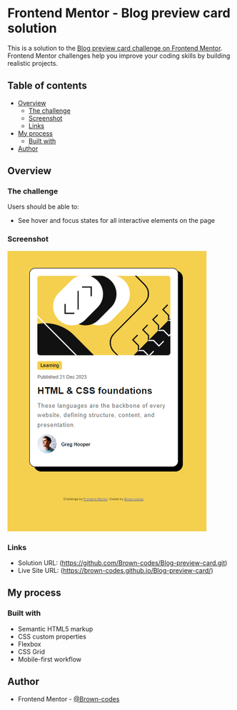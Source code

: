 # Frontend Mentor - Blog preview card solution

This is a solution to the [Blog preview card challenge on Frontend Mentor](https://www.frontendmentor.io/challenges/blog-preview-card-ckPaj01IcS). Frontend Mentor challenges help you improve your coding skills by building realistic projects. 

## Table of contents

- [Overview](#overview)
  - [The challenge](#the-challenge)
  - [Screenshot](#screenshot)
  - [Links](#links)
- [My process](#my-process)
  - [Built with](#built-with)
- [Author](#author)


## Overview

### The challenge

Users should be able to:

- See hover and focus states for all interactive elements on the page

### Screenshot

![](./Screenshot.png)


### Links

- Solution URL: (https://github.com/Brown-codes/Blog-preview-card.git)
- Live Site URL: (https://brown-codes.github.io/Blog-preview-card/)

## My process

### Built with

- Semantic HTML5 markup
- CSS custom properties
- Flexbox
- CSS Grid
- Mobile-first workflow


## Author

- Frontend Mentor - [@Brown-codes](https://www.frontendmentor.io/profile/Brown-codes)
